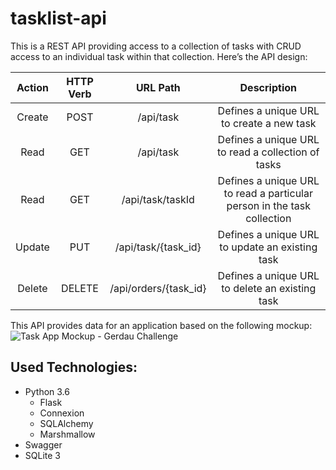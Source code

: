# tasklist-api

 This is a REST API providing access to a collection of tasks with CRUD access to an individual task within that collection. Here’s the API design:

**Action**|**HTTP Verb**|**URL Path**|**Description**
:-----:|:-----:|:-----:|:-----:
Create|POST|/api/task|Defines a unique URL to create a new task
Read|GET|/api/task|Defines a unique URL to read a collection of tasks
Read|GET|/api/task/taskId|Defines a unique URL to read a particular person in the task collection
Update|PUT|/api/task/{task_id}|Defines a unique URL to update an existing task
Delete|DELETE|/api/orders/{task_id}|Defines a unique URL to delete an existing task

This API provides data for an application based on the following mockup:
![Task App Mockup - Gerdau Challenge](https://i.imgur.com/AUOUzkP.png)

## Used Technologies:

 - Python 3.6
   - Flask 
   - Connexion
   -  SQLAlchemy
   -   Marshmallow
 - Swagger
 - SQLite 3

